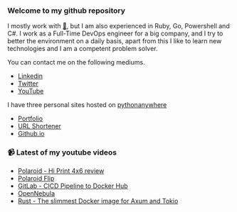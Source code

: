 ### Welcome to my github repository

I mostly work with [:snake:](https://www.python.org/), but I am also experienced in Ruby, Go, Powershell and C#. I work as a Full-Time DevOps engineer for a big company, and I try to better the environment on a daily basis, apart from this I like to learn new technologies and I am a competent problem solver.

You can contact me on the following mediums.
- [Linkedin](https://www.linkedin.com/in/r3ap3rpy)
- [Twitter](https://twitter.com/r3ap3rpy)
- [YouTube](https://www.youtube.com/channel/UC1qkMXH8d2I9DDAtBSeEHqg)

I have three personal sites hosted on [pythonanywhere](https://www.pythonanywhere.com/)
- [Portfolio](http://r3ap3rpy.pythonanywhere.com/)
- [URL Shortener](http://shortenpy.pythonanywhere.com/)
- [Github.io](https://r3ap3rpy.github.io/)

### :video_camera: Latest of my youtube videos
<!-- YOUTUBE:START -->
- [Polaroid - Hi Print 4x6 review](https://www.youtube.com/watch?v=OqMP4QC9BFU)
- [Polaroid Flip](https://www.youtube.com/watch?v=JcsjtL_lWFw)
- [GitLab - CICD   Pipeline to Docker Hub](https://www.youtube.com/watch?v=oSJN2E1uDlo)
- [OpenNebula](https://www.youtube.com/watch?v=Iyym2xrzx2k)
- [Rust - The slimmest Docker image for Axum and Tokio](https://www.youtube.com/watch?v=HDDP9bV0szw)
<!-- YOUTUBE:END -->

